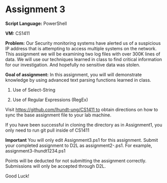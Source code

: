 # Assignment 3

**Script Language:** PowerShell

**VM:** CS1411

**Problem:** Our Security monitoring systems have alerted us of a suspicious IP address that is 
  attempting to access multiple systems on the network. This assignment we will be examining 
  two log files with over 300K lines of data. We will use our techniques learned in class to 
  find critical information for our investigation. And hopefully no sensitive data was stolen.

**Goal of assignment:** In this assignment, you will will demonstrate knowledge by using advanced text parsing functions learned in class.

1. Use of Select-String

2. Use of Regular Expressions (RegEx)

Visit https://github.com/lhundt-ung/CS1411 to obtain directions on how to sync the base assignment file to your lab machine.

If you have been successful in cloning the directory as in Assignment1, you only need to run git pull inside of CS1411

**Important** You will only edit Assignment3.ps1 for this assignment. Submit your completed assignment to D2L as assignment2-<username>.ps1. For example, assignment3-lhundt1234.ps1

Points will be deducted for not submitting the assignment correctly. Submissions will only be accepted through D2L. 

Good Luck!
